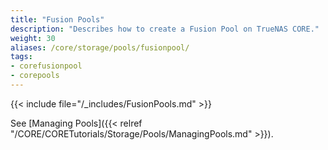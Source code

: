 ```yaml
---
title: "Fusion Pools"
description: "Describes how to create a Fusion Pool on TrueNAS CORE."
weight: 30
aliases: /core/storage/pools/fusionpool/
tags:
- corefusionpool
- corepools
---
```


{{< include file="/_includes/FusionPools.md" >}}

See [Managing Pools]({{< relref "/CORE/CORETutorials/Storage/Pools/ManagingPools.md" >}}).
